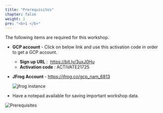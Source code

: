 ```yaml
---
title: "Prerequisites"
chapter: false
weight: 1
pre: "<b>1 </b>"
---
```


The following items are required for this workshop.

- **GCP account** - Click on below link and use this activation code in order to get a GCP account.   
    
    * **Sign up URL** :  https://bit.ly/3uxJ0Hu
    *  **Activation code** :  ACTIVATE21725

- **JFrog Account** - https://jfrog.co/gcp_nam_6813
    
    ![jfrog instance](/images/free-tier-instructions.png)

- Have a notepad available for saving important workshop data.

![Prerequisites](/images/Prerequisites.png)
